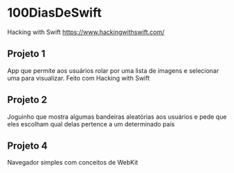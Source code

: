 # 100DiasDeSwift
Hacking with Swift
https://www.hackingwithswift.com/

## Projeto 1
App que permite aos usuários rolar por uma lista de imagens e selecionar uma para visualizar. Feito com Hacking with Swift

## Projeto 2
Joguinho que mostra algumas bandeiras aleatórias aos usuários e pede que eles escolham qual delas pertence a um determinado país

## Projeto 4
Navegador simples com conceitos de WebKit
